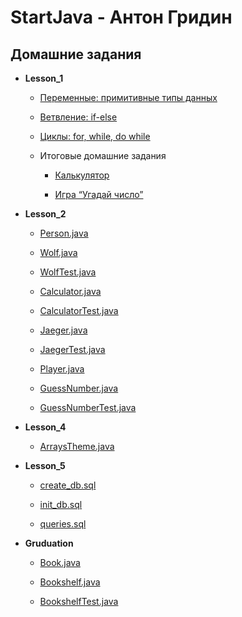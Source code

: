 # StartJava - Антон Гридин
## Домашние задания

+ **Lesson_1**

  + [Переменные: примитивные типы данных](https://github.com/OEMG/StartJava/blob/main/src/com/startjava/lesson_1/base/VariablesTheme.java)

  + [Ветвление: if-else](https://github.com/OEMG/StartJava/blob/main/src/com/startjava/lesson_1/base/IfElseStatementTheme.java) 

  + [Циклы: for, while, do while](https://github.com/OEMG/StartJava/blob/main/src/com/startjava/lesson_1/base/CyclesTheme.java)

  + Итоговые домашние задания

    + [Калькулятор](https://github.com/OEMG/StartJava/blob/main/src/com/startjava/lesson_1/_final/Calculator.java)

    + [Игра “Угадай число”](https://github.com/OEMG/StartJava/blob/main/src/com/startjava/lesson_1/_final/MyFirstGame.java)

+ **Lesson_2**

  + [Person.java](https://github.com/OEMG/StartJava/blob/main/src/com/startjava/lesson_2_3_4/person/Person.java)

  + [Wolf.java](https://github.com/OEMG/StartJava/blob/main/src/com/startjava/lesson_2_3_4/animal/Wolf.java)

  + [WolfTest.java](https://github.com/OEMG/StartJava/blob/main/src/com/startjava/lesson_2_3_4/animal/WolfTest.java)

  + [Calculator.java](https://github.com/OEMG/StartJava/blob/main/src/com/startjava/lesson_2_3_4/calculator/Calculator.java)

  + [CalculatorTest.java](https://github.com/OEMG/StartJava/blob/main/src/com/startjava/lesson_2_3_4/calculator/CalculatorTest.java)

  + [Jaeger.java](https://github.com/OEMG/StartJava/blob/main/src/com/startjava/lesson_2_3_4/robot/Jaeger.java)

  + [JaegerTest.java](https://github.com/OEMG/StartJava/blob/main/src/com/startjava/lesson_2_3_4/robot/JaegerTest.java)

  + [Player.java](https://github.com/OEMG/StartJava/blob/main/src/com/startjava/lesson_2_3_4/guess/Player.java)

  + [GuessNumber.java](https://github.com/OEMG/StartJava/blob/main/src/com/startjava/lesson_2_3_4/guess/GuessNumber.java)

  + [GuessNumberTest.java](https://github.com/OEMG/StartJava/blob/main/src/com/startjava/lesson_2_3_4/guess/GuessNumberTest.java)

+ **Lesson_4**

  + [ArraysTheme.java](https://github.com/OEMG/StartJava/blob/main/src/com/startjava/lesson_2_3_4/array/ArraysTheme.java)

+ **Lesson_5**

  + [create_db.sql](https://github.com/OEMG/StartJava/blob/main/src/com/startjava/lesson_5/create_db.sql)
  
  + [init_db.sql](https://github.com/OEMG/StartJava/blob/main/src/com/startjava/lesson_5/init_db.sql)
  
  + [queries.sql](https://github.com/OEMG/StartJava/blob/main/src/com/startjava/lesson_5/queries.sql)
  
+ **Gruduation**

  + [Book.java](https://github.com/OEMG/StartJava/blob/main/src/com/startjava/graduation/bookshelf/Book.java)

  + [Bookshelf.java](https://github.com/OEMG/StartJava/blob/main/src/com/startjava/graduation/bookshelf/Bookshelf.java)

  + [BookshelfTest.java](https://github.com/OEMG/StartJava/blob/main/src/com/startjava/graduation/bookshelf/BookshelfTest.java)